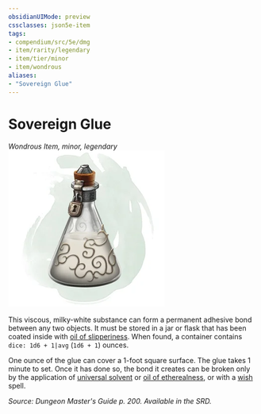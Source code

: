 ```yaml
---
obsidianUIMode: preview
cssclasses: json5e-item
tags:
- compendium/src/5e/dmg
- item/rarity/legendary
- item/tier/minor
- item/wondrous
aliases: 
- "Sovereign Glue"
---
```

# Sovereign Glue
*Wondrous Item, minor, legendary*  
![](4-Resources/Compendium/items/img/sovereign-glue.webp#right)  


This viscous, milky-white substance can form a permanent adhesive bond between any two objects. It must be stored in a jar or flask that has been coated inside with [oil of slipperiness](4-Resources/Compendium/items/oil-of-slipperiness.md). When found, a container contains `dice: 1d6 + 1|avg` (`1d6 + 1`) ounces.

One ounce of the glue can cover a 1-foot square surface. The glue takes 1 minute to set. Once it has done so, the bond it creates can be broken only by the application of [universal solvent](4-Resources/Compendium/items/universal-solvent.md) or [oil of etherealness](4-Resources/Compendium/items/oil-of-etherealness.md), or with a [wish](4-Resources/Compendium/spells/wish.md) spell.

*Source: Dungeon Master's Guide p. 200. Available in the SRD.*